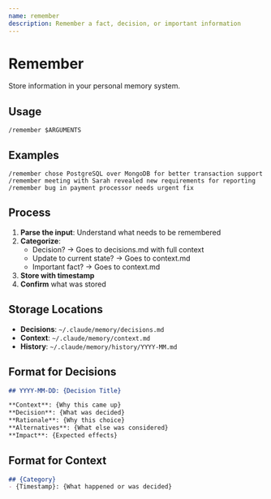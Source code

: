 ```yaml
---
name: remember
description: Remember a fact, decision, or important information
---
```


# Remember

Store information in your personal memory system.

## Usage
```
/remember $ARGUMENTS
```

## Examples
```
/remember chose PostgreSQL over MongoDB for better transaction support
/remember meeting with Sarah revealed new requirements for reporting  
/remember bug in payment processor needs urgent fix
```

## Process

1. **Parse the input**: Understand what needs to be remembered
2. **Categorize**:
   - Decision? → Goes to decisions.md with full context
   - Update to current state? → Goes to context.md
   - Important fact? → Goes to context.md
3. **Store with timestamp**
4. **Confirm** what was stored

## Storage Locations

- **Decisions**: `~/.claude/memory/decisions.md`
- **Context**: `~/.claude/memory/context.md`
- **History**: `~/.claude/memory/history/YYYY-MM.md`

## Format for Decisions
```markdown
## YYYY-MM-DD: {Decision Title}

**Context**: {Why this came up}
**Decision**: {What was decided}  
**Rationale**: {Why this choice}
**Alternatives**: {What else was considered}
**Impact**: {Expected effects}
```

## Format for Context
```markdown
## {Category}
- {Timestamp}: {What happened or was decided}
```
